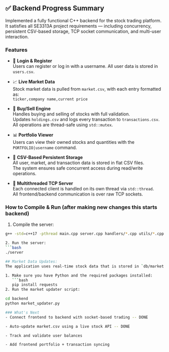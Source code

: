 ## ✅ Backend Progress Summary

Implemented a fully functional C++ backend for the stock trading platform. It satisfies all SE3313A project requirements — including concurrency, persistent CSV-based storage, TCP socket communication, and multi-user interaction.

### Features

- 🧠 **Login & Register**  
  Users can register or log in with a username. All user data is stored in `users.csv`.

- 📈 **Live Market Data**  
  Stock market data is pulled from `market.csv`, with each entry formatted as:  
  `ticker,company name,current price`

- 💸 **Buy/Sell Engine**  
  Handles buying and selling of stocks with full validation.  
  Updates `holdings.csv` and logs every transaction to `transactions.csv`.  
  All operations are thread-safe using `std::mutex`.

- 📊 **Portfolio Viewer**  
  Users can view their owned stocks and quantities with the `PORTFOLIO|username` command.

- 📁 **CSV-Based Persistent Storage**  
  All user, market, and transaction data is stored in flat CSV files.  
  The system ensures safe concurrent access during read/write operations.

- 🧵 **Multithreaded TCP Server**  
  Each connected client is handled on its own thread via `std::thread`.  
  All frontend/backend communication is over raw TCP sockets.

### How to Compile & Run (after making new changes this starts backend)

1. Compile the server:
```bash
g++ -std=c++17 -pthread main.cpp server.cpp handlers/*.cpp utils/*.cpp -o server

2. Run the server:
```bash
./server

## Market Data Updates:
The application uses real-time stock data that is stored in `db/market.csv`. To update this data:

1. Make sure you have Python and the required packages installed:
   ```bash
   pip install requests
2. Run the market updater script:

cd backend
python market_updater.py

### What's Next
- Connect frontend to backend with socket-based trading -- DONE

- Auto-update market.csv using a live stock API -- DONE

- Track and validate user balances

- Add frontend portfolio + transaction syncing
